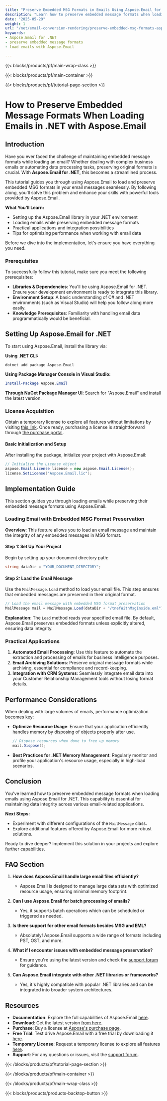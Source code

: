 ```yaml
---
title: "Preserve Embedded MSG Formats in Emails Using Aspose.Email for .NET"
description: "Learn how to preserve embedded message formats when loading emails with Aspose.Email for .NET, ensuring data integrity and seamless integration into your applications."
date: "2025-05-29"
weight: 1
url: "/net/email-conversion-rendering/preserve-embedded-msg-formats-aspose-email-net/"
keywords:
- Aspose.Email for .NET
- preserve embedded message formats
- load emails with Aspose.Email

---
```


{{< blocks/products/pf/main-wrap-class >}}

{{< blocks/products/pf/main-container >}}

{{< blocks/products/pf/tutorial-page-section >}}
# How to Preserve Embedded Message Formats When Loading Emails in .NET with Aspose.Email

## Introduction

Have you ever faced the challenge of maintaining embedded message formats while loading an email? Whether dealing with complex business emails or automating data processing tasks, preserving original formats is crucial. With **Aspose.Email for .NET**, this becomes a streamlined process.

This tutorial guides you through using Aspose.Email to load and preserve embedded MSG formats in your email messages seamlessly. By following along, you'll solve this problem and enhance your skills with powerful tools provided by Aspose.Email.

**What You'll Learn:**
- Setting up the Aspose.Email library in your .NET environment
- Loading emails while preserving embedded message formats
- Practical applications and integration possibilities
- Tips for optimizing performance when working with email data

Before we dive into the implementation, let's ensure you have everything you need.

### Prerequisites

To successfully follow this tutorial, make sure you meet the following prerequisites:
- **Libraries & Dependencies**: You'll be using Aspose.Email for .NET. Ensure your development environment is ready to integrate this library.
- **Environment Setup**: A basic understanding of C# and .NET environments (such as Visual Studio) will help you follow along more easily.
- **Knowledge Prerequisites**: Familiarity with handling email data programmatically would be beneficial.

## Setting Up Aspose.Email for .NET

To start using Aspose.Email, install the library via:

**Using .NET CLI:**
```shell
dotnet add package Aspose.Email
```

**Using Package Manager Console in Visual Studio:**
```powershell
Install-Package Aspose.Email
```

**Through NuGet Package Manager UI**: Search for "Aspose.Email" and install the latest version.

### License Acquisition

Obtain a temporary license to explore all features without limitations by visiting [this link](https://purchase.aspose.com/temporary-license/). Once ready, purchasing a license is straightforward through [the purchase portal](https://purchase.aspose.com/buy).

#### Basic Initialization and Setup

After installing the package, initialize your project with Aspose.Email:

```csharp
// Initialize the License object
aspose.Email.License license = new aspose.Email.License();
license.SetLicense("Aspose.Email.lic");
```

## Implementation Guide

This section guides you through loading emails while preserving their embedded message formats using Aspose.Email.

### Loading Email with Embedded MSG Format Preservation

**Overview**: This feature allows you to load an email message and maintain the integrity of any embedded messages in MSG format.

#### Step 1: Set Up Your Project

Begin by setting up your document directory path:

```csharp
string dataDir = "YOUR_DOCUMENT_DIRECTORY";
```

#### Step 2: Load the Email Message

Use the `MailMessage.Load` method to load your email file. This step ensures that embedded messages are preserved in their original format.

```csharp
// Load the email message with embedded MSG format preservation
MailMessage mail = MailMessage.Load(dataDir + "/tnefWithMsgInside.eml");
```

**Explanation**: The `Load` method reads your specified email file. By default, Aspose.Email preserves embedded formats unless explicitly altered, ensuring data integrity.

### Practical Applications

1. **Automated Email Processing**: Use this feature to automate the extraction and processing of emails for business intelligence purposes.
2. **Email Archiving Solutions**: Preserve original message formats while archiving, essential for compliance and record-keeping.
3. **Integration with CRM Systems**: Seamlessly integrate email data into your Customer Relationship Management tools without losing format details.

## Performance Considerations

When dealing with large volumes of emails, performance optimization becomes key:

- **Optimize Resource Usage**: Ensure that your application efficiently handles memory by disposing of objects properly after use.
  
  ```csharp
  // Dispose resources when done to free up memory
  mail.Dispose();
  ```

- **Best Practices for .NET Memory Management**: Regularly monitor and profile your application's resource usage, especially in high-load scenarios.

## Conclusion

You've learned how to preserve embedded message formats when loading emails using Aspose.Email for .NET. This capability is essential for maintaining data integrity across various email-related applications. 

**Next Steps:**
- Experiment with different configurations of the `MailMessage` class.
- Explore additional features offered by Aspose.Email for more robust solutions.

Ready to dive deeper? Implement this solution in your projects and explore further capabilities.

## FAQ Section

1. **How does Aspose.Email handle large email files efficiently?**
   - Aspose.Email is designed to manage large data sets with optimized resource usage, ensuring minimal memory footprint.

2. **Can I use Aspose.Email for batch processing of emails?**
   - Yes, it supports batch operations which can be scheduled or triggered as needed.

3. **Is there support for other email formats besides MSG and EML?**
   - Absolutely! Aspose.Email supports a wide range of formats including PST, OST, and more.

4. **What if I encounter issues with embedded message preservation?**
   - Ensure you're using the latest version and check the [support forum](https://forum.aspose.com/c/email/10) for guidance.

5. **Can Aspose.Email integrate with other .NET libraries or frameworks?**
   - Yes, it's highly compatible with popular .NET libraries and can be integrated into broader system architectures.

## Resources

- **Documentation**: Explore the full capabilities of Aspose.Email [here](https://reference.aspose.com/email/net/).
- **Download**: Get the latest version [from here](https://releases.aspose.com/email/net/).
- **Purchase**: Buy a license at [Aspose's purchase page](https://purchase.aspose.com/buy).
- **Free Trial**: Test drive Aspose.Email with a free trial by downloading it [here](https://releases.aspose.com/email/net/).
- **Temporary License**: Request a temporary license to explore all features [here](https://purchase.aspose.com/temporary-license/).
- **Support**: For any questions or issues, visit the [support forum](https://forum.aspose.com/c/email/10).

{{< /blocks/products/pf/tutorial-page-section >}}

{{< /blocks/products/pf/main-container >}}

{{< /blocks/products/pf/main-wrap-class >}}

{{< blocks/products/products-backtop-button >}}